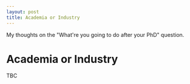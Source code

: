 ```yaml
---
layout: post
title: Academia or Industry
---
```

My thoughts on the "What're you going to do after your PhD" question. 

# Academia or Industry

TBC

